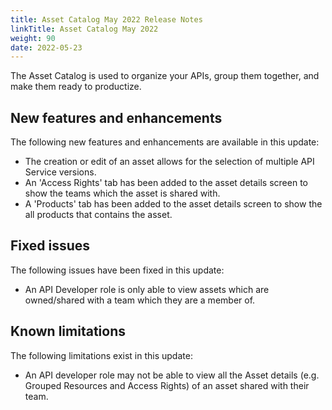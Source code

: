 ```yaml
---
title: Asset Catalog May 2022 Release Notes
linkTitle: Asset Catalog May 2022
weight: 90
date: 2022-05-23
---
```


The Asset Catalog is used to organize your APIs, group them together, and make them ready to productize.

## New features and enhancements

The following new features and enhancements are available in this update:

* The creation or edit of an asset allows for the selection of multiple API Service versions.
* An 'Access Rights' tab has been added to the asset details screen to show the teams which the asset is shared with.
* A 'Products' tab has been added to the asset details screen to show the all products that contains the asset.

## Fixed issues

The following issues have been fixed in this update:

* An API Developer role is only able to view assets which are owned/shared with a team which they are a member of.

## Known limitations

The following limitations exist in this update:

* An API developer role may not be able to view all the Asset details (e.g. Grouped Resources and Access Rights) of an asset shared with their team.
